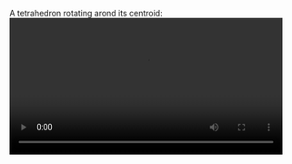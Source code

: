 A tetrahedron rotating arond its centroid:
<video controls width="480">
  <source src="./kazam_ct8n28ki.movie" type="video/mp4">
  Your browser does not support the video tag.
</video>
